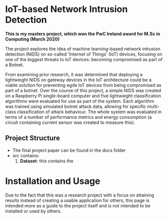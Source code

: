 # IoT-based Network Intrusion Detection

<b>This is my masters project, which won the PwC Ireland award for M.Sc in Computing (March 2020)</b>
<p>The project explores the idea of machine learning-based network intrusion detection (NIDS) on so-called 'Internet of Things' (IoT) devices, focusing on one of the biggest threats to IoT devices: becoming compromised as part of a Botnet.</p>
<p>From examining prior research, it was determined that deploying a lightweight NIDS on gateway devices in the IoT architecture could be a viable solution for preventing egde IoT devices from being compromised as part of a botnet. Over the course of this project, a simple NIDS was created on a Raspberry Pi single-board computer and five lightwieght classification algorithms were evaluated for use as part of the system. Each algorithm was trained using simulated botnet attack data, allowing for specific multi-class classification of attack behaviour. The whole system was evaluated in terms of a number of performance metrics and energy consumption (a circuit containing current sensor was created to measure this).</p>






<h2>Project Structure</h2>
<ul>
  <li>The final project paper can be found in the docs folder</li>
  <li>src contains:
    <ol>
      <li><b>Dataset</b>: this contains the</li> 
</ul>  

<h1>Installation and Usage</h1>
<p>Due to the fact that this was a research project with a focus on attaining results instead of creating a usable application for others, this page is intended more as a guide to the project itself and is not intended to be installed or used by others.</p>

